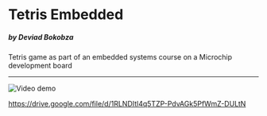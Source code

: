 # Tetris Embedded
##### by Deviad Bokobza
Tetris game as part of an embedded systems course on a Microchip development board


------------
![Video demo](https://drive.google.com/file/d/1RLNDItl4q5TZP-PdvAGk5PfWmZ-DULtN)

https://drive.google.com/file/d/1RLNDItl4q5TZP-PdvAGk5PfWmZ-DULtN
